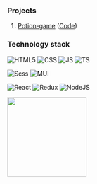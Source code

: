 ### Projects

1. <a href="https://dariabrusnitsina.github.io/Potion-game/" target="_blank">Potion-game</a> (<a href="https://github.com/DariaBrusnitsina/Potion-game" target="_blank">Code</a>)

### Technology stack
![HTML5](https://img.shields.io/badge/HTML5-E34F26?style=for-the-badge&logo=html5&logoColor=white)
![CSS](https://img.shields.io/badge/CSS3-1572B6?style=for-the-badge&logo=css3&logoColor=white)
![JS](https://img.shields.io/badge/JavaScript-323330?style=for-the-badge&logo=javascript&logoColor=F7DF1E)
![TS](https://img.shields.io/badge/TypeScript-007ACC?style=for-the-badge&logo=typescript&logoColor=white)

![Scss](https://img.shields.io/badge/Sass-CC6699?style=for-the-badge&logo=sass&logoColor=white)
![MUI](https://img.shields.io/badge/Material%20UI-007FFF?style=for-the-badge&logo=mui&logoColor=white)

![React](https://img.shields.io/badge/React-20232A?style=for-the-badge&logo=react&logoColor=61DAFB)
![Redux](https://img.shields.io/badge/Redux-593D88?style=for-the-badge&logo=redux&logoColor=white)
![NodeJS](https://img.shields.io/badge/Node%20js-339933?style=for-the-badge&logo=nodedotjs&logoColor=white)

<div>
  <a href="https://github.com/DariaBrusnitsina">
  <img height="180em" src="https://github-readme-stats.vercel.app/api/top-langs/?username=DariaBrusnitsina&layout=compact&langs_count=7&theme=tokyonight"/>
</div>
